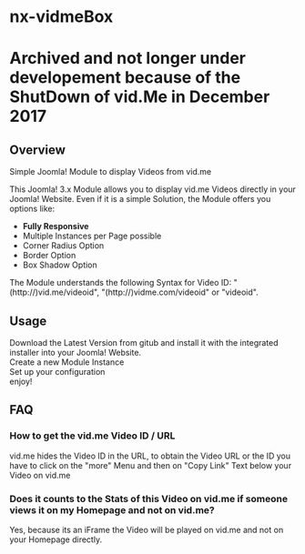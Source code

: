 # nx-vidmeBox

# Archived and not longer under developement because of the ShutDown of vid.Me in December 2017

## Overview
Simple Joomla! Module to display Videos from vid.me

This Joomla! 3.x Module allows you to display vid.me Videos directly in your Joomla! Website. Even if it is a simple Solution, the Module offers you options like:
<ul>
  <li><b>Fully Responsive</b></li>
<li>Multiple Instances per Page possible</li>
<li>Corner Radius Option</li>
<li>Border Option</li>
<li>Box Shadow Option</li>
</ul>
<p>The Module understands the following Syntax for Video ID: "(http://)vid.me/videoid", "(http://)vidme.com/videoid" or "videoid".

## Usage
Download the Latest Version from gitub and install it with the integrated installer into your Joomla! Website.<br>
Create a new Module Instance<br>
Set up your configuration<br>
enjoy!

## FAQ
### How to get the vid.me Video ID / URL
vid.me hides the Video ID in the URL, to obtain the Video URL or the ID you have to click on the "more" Menu and then on "Copy Link" Text below your Video on vid.me

### Does it counts to the Stats of this Video on vid.me if someone views it on my Homepage and not on vid.me?
Yes, because its an iFrame the Video will be played on vid.me and not on your Homepage directly.
